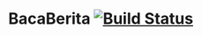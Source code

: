 # BacaBerita [![Build Status](https://travis-ci.org/fajran/bacaberita-go-gae.png?branch=master)](https://travis-ci.org/fajran/bacaberita-go-gae)

